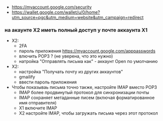 * https://myaccount.google.com/security
* https://wallet.google.com/wallet/u/0/home?utm_source=pgc&utm_medium=website&utm_campaign=redirect

### на акаунте X2 иметь полный доступ у почте аккаунта X1 
* X2:
  + 2FA
  + пароль приложения https://myaccount.google.com/apppasswords
  + влючить POP3 ? (не уверена, что это нужно)
  + натройка "Отправлять письма как" - аккаунт Open по умолчанию
* X2:
  + настройка "Получать почту из других аккаунтов"
  + gmailify
  + ввести пароль приложения
* Чтобы показываь письма точно также, настройте IMAP вместо POP3
  + IMAP более продвинутый протокол для синхронизации почты
  + IMAP сохраняет метаданные писем (включая форматированное имя отправителя)
  + X1 включите IMAP
  + X2 настройте IMAP, чтобы загружать письма через этот протокол
